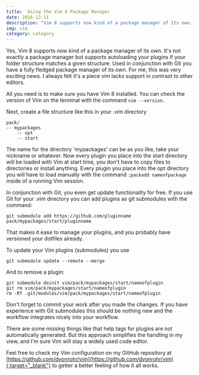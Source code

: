 ```yaml
---
title:  Using the Vim 8 Package Manager
date: 2016-12-11
description: "Vim 8 supports now kind of a package manager of its own. It's not exactly a package manager but supports autoloading your plugins if your folder structure matches a given structure. Used in conjunction with Git you have a fully fledged package manager of its own."
img: vim
category: category
---
```


Yes, Vim 8 supports now kind of a package manager of its own. It's not exactly a package manager but supports autoloading your plugins if your folder structure matches a given structure. Used in conjunction with Git you have a fully fledged package manager of its own. For me, this was very exciting news. I always felt it's a piece vim lacks support in contrast to other editors.

<!--more-->

All you need is to make sure you have Vim 8 installed. You can check the version of Vim on the terminal with the command ```vim --version```.

Next, create a file structure like this in your .vim directory

```
pack/
-- mypackages
    -- opt
    -- start
```

The name for the directory 'mypackages' can be as you like, take your nickname or whatever. Now every plugin you place into the start directory will be loaded with Vim at start time, you don't have to copy files to directories or install anything. Every plugin you place into the opt directory you will have to load manually with the command ```:packadd nameofpackage``` inside of a running Vim session.

In conjunction with Git, you even get update functionality for free. If you use Git for your .vim directory you can add plugins as git submodules with the command:

```
git submodule add https://github.com/pluginname pack/mypackages/start/pluginname
```

That makes it ease to manage your plugins, and you probably have versioned your dotfiles already.

To update your Vim plugins (submodules) you use

```
git submodule update --remote --merge
```

And to remove a plugin:

```
git submodule deinit vim/pack/mypackages/start/nameofplugin
git rm vim/pack/mypackages/start/nameofplugin
rm -Rf .git/modules/vim/pack/mypackages/start/nameofplugin
```

Don't forget to commit your work after you made the changes. If you have experience with Git submodules this should be nothing new and the workflow integrates nicely into your workflow.

There are some missing things like that help tags for plugins are not automatically generated. But this approach simplifies the handling in my view, and I'm sure Vim will stay a widely used code editor.

Feel free to check my Vim configuration on my GitHub repository at [https://github.com/dvonrohr/vim](https://github.com/dvonrohr/vim){:target="_blank"} to getter a better feeling of how it all works.